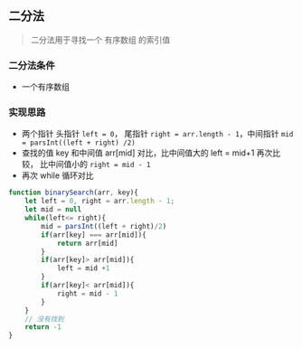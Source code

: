 ## 二分法
> 二分法用于寻找一个 有序数组 的索引值

### 二分法条件
* 一个有序数组

### 实现思路
* 两个指针 头指针 `left = 0`， 尾指针 `right = arr.length - 1`，中间指针 `mid = parsInt((left + right) /2)`
* 查找的值 key 和中间值 arr[mid] 对比，比中间值大的 left = mid+1 再次比较， 比中间值小的 `right = mid - 1`
* 再次 while 循环对比
``` js
function binarySearch(arr, key){
    let left = 0, right = arr.length - 1;
    let mid = null
    while(left<= right){
        mid = parsInt((left + right)/2)
        if(arr[key] === arr[mid]){
            return arr[mid]
        }
        if(arr[key]> arr[mid]){
            left = mid +1
        }
        if(arr[key]< arr[mid]){
            right = mid - 1
        }
    }
    // 没有找到
    return -1
}
```

